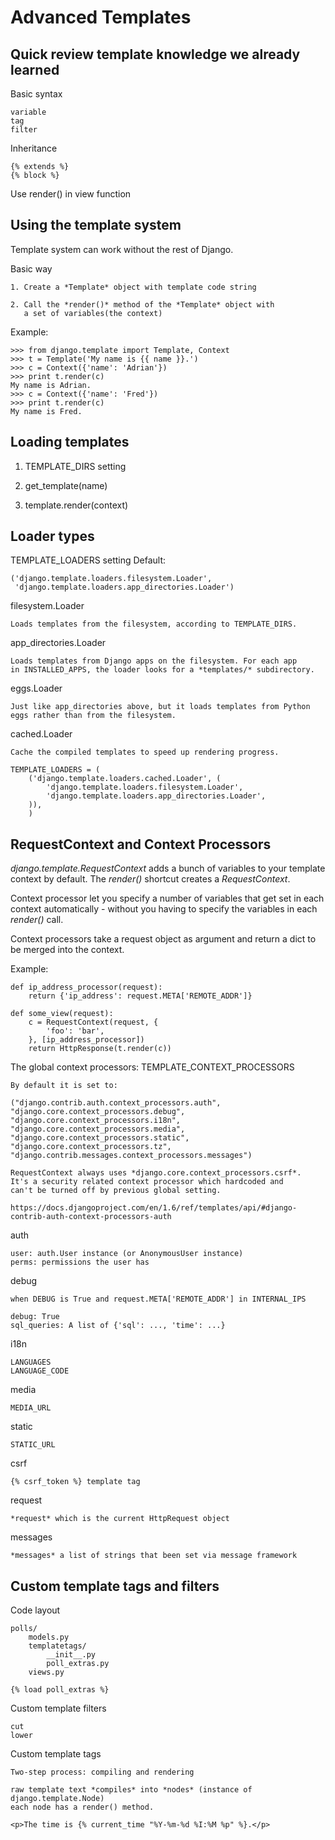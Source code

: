 Advanced Templates
==================

Quick review template knowledge we already learned
--------------------------------------------------

Basic syntax

    variable
    tag
    filter

Inheritance

    {% extends %}
    {% block %}

Use render() in view function

Using the template system
-------------------------

Template system can work without the rest of Django.

Basic way

    1. Create a *Template* object with template code string

    2. Call the *render()* method of the *Template* object with
       a set of variables(the context)

Example:

    >>> from django.template import Template, Context
    >>> t = Template('My name is {{ name }}.')
    >>> c = Context({'name': 'Adrian'})
    >>> print t.render(c)
    My name is Adrian.
    >>> c = Context({'name': 'Fred'})
    >>> print t.render(c)
    My name is Fred.

Loading templates
-----------------

1. TEMPLATE_DIRS setting

2. get_template(name)

3. template.render(context)

Loader types
------------

TEMPLATE_LOADERS setting
Default:

    ('django.template.loaders.filesystem.Loader',
     'django.template.loaders.app_directories.Loader')

filesystem.Loader

    Loads templates from the filesystem, according to TEMPLATE_DIRS.

app_directories.Loader

    Loads templates from Django apps on the filesystem. For each app
    in INSTALLED_APPS, the loader looks for a *templates/* subdirectory.

eggs.Loader

    Just like app_directories above, but it loads templates from Python
    eggs rather than from the filesystem.

cached.Loader

    Cache the compiled templates to speed up rendering progress.

    TEMPLATE_LOADERS = (
        ('django.template.loaders.cached.Loader', (
            'django.template.loaders.filesystem.Loader',
            'django.template.loaders.app_directories.Loader',
        )),
        )


RequestContext and Context Processors
-------------------------------------

*django.template.RequestContext* adds a bunch of variables to
your template context by default. The *render()* shortcut
creates a *RequestContext*.

Context processor let you specify a number of variables that
get set in each context automatically - without you having to
specify the variables in each *render()* call.

Context processors take a request object as argument and return
a dict to be merged into the context.

Example:

    def ip_address_processor(request):
        return {'ip_address': request.META['REMOTE_ADDR']}

    def some_view(request):
        c = RequestContext(request, {
            'foo': 'bar',
        }, [ip_address_processor])
        return HttpResponse(t.render(c))

The global context processors: TEMPLATE_CONTEXT_PROCESSORS

    By default it is set to:

    ("django.contrib.auth.context_processors.auth",
    "django.core.context_processors.debug",
    "django.core.context_processors.i18n",
    "django.core.context_processors.media",
    "django.core.context_processors.static",
    "django.core.context_processors.tz",
    "django.contrib.messages.context_processors.messages")

    RequestContext always uses *django.core.context_processors.csrf*.
    It's a security related context processor which hardcoded and
    can't be turned off by previous global setting.

    https://docs.djangoproject.com/en/1.6/ref/templates/api/#django-contrib-auth-context-processors-auth

auth

    user: auth.User instance (or AnonymousUser instance)
    perms: permissions the user has

debug

    when DEBUG is True and request.META['REMOTE_ADDR'] in INTERNAL_IPS

    debug: True
    sql_queries: A list of {'sql': ..., 'time': ...}

i18n

    LANGUAGES
    LANGUAGE_CODE

media

    MEDIA_URL

static

    STATIC_URL

csrf

    {% csrf_token %} template tag

request

    *request* which is the current HttpRequest object

messages

    *messages* a list of strings that been set via message framework

Custom template tags and filters
--------------------------------

Code layout

    polls/
        models.py
        templatetags/
            __init__.py
            poll_extras.py
        views.py

    {% load poll_extras %}

Custom template filters

    cut
    lower

Custom template tags

    Two-step process: compiling and rendering

    raw template text *compiles* into *nodes* (instance of django.template.Node)
    each node has a render() method.

    <p>The time is {% current_time "%Y-%m-%d %I:%M %p" %}.</p>